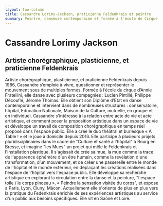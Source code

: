 ```yaml
---
layout: two-column
title: Cassandre Lorimy-Jackson, praticienne Feldenkrais et peintre
summary: Peintre, danseuse contemporaine et formée à l’école de Cirque Annie Fratellini, Cassandre Lorimy-Jackson s’intéresse au corps en mouvement et est praticienne Feldenkrais depuis 1986. Grâce à sa formation et son parcours, elle imagine des ateliers qui mêlent installation plastique et Feldenkrais, et réunissent mouvement et peinture.
---
```

# Cassandre Lorimy Jackson
## Artiste chorégraphique, plasticienne, et praticienne Feldenkrais

Artiste chorégraphique, plasticienne, et praticienne Feldenkrais depuis 1986, Cassandre s’emploie à vivre, questionner et représenter le mouvement sous de multiples formes. Formée à l‘école du cirque d’Annie Fratellini, elle danse avec plusieurs compagnies : Lucien Pintillé, Philippe Découflé, Jérome Thomas. Elle obtient son Diplôme d’Etat en danse contemporaine et intervient dans de nombreuses structures : conservatoire,  hôpital, Education Nationale, Maison de la Culture,  mutuelle, en groupe et en individuel. Cassandre s'intéresse à la relation entre acte de vie et acte artistique, et comment poser la proposition artistique dans un espace de vie et développe un travail de composition chorégraphique en temps réel proposé dans l'espace public. Elle a crée le duo théâtral et burlesque «&nbsp;À Table&nbsp;!&nbsp;» et le joue à domicile depuis 2016. Elle participe à plusieurs projets pluridisciplinaires dans le cadre de "Culture et santé à l'hôpital" à Bourg en Bresse, et imagine "les Mues" un projet qui mêle le Feldenkrais et l'installation plastique. Il s'agissait  de crée sa mue, la mue comme la trace de l'apparence éphémère d'un être humain, comme la révélation d'une transformation, d’un mouvement, et de créer une passerelle entre le monde de l'hôpital et le monde extérieur, en déplaçant les créations réalisées dans l'espace de l'hôpital vers l'espace public. Elle développe sa recherche artistique en explorant la circulation entre la danse et la peinture, "l'espace toile / le corps pinceau », « Peindre la sensation visitée du corps", et expose à Paris, Lyon, Cluny, Mâcon. Actuellement elle s'oriente de plus en plus vers la pratique du Fedenkrais enrichie de ses expériences artistiques au service d'un public aux besoins spécifiques. Elle vit en Saône et Loire.
